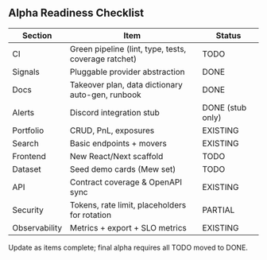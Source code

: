 ## Alpha Readiness Checklist

Section | Item | Status
--------|------|-------
CI | Green pipeline (lint, type, tests, coverage ratchet) | TODO
Signals | Pluggable provider abstraction | DONE
Docs | Takeover plan, data dictionary auto-gen, runbook | DONE
Alerts | Discord integration stub | DONE (stub only)
Portfolio | CRUD, PnL, exposures | EXISTING
Search | Basic endpoints + movers | EXISTING
Frontend | New React/Next scaffold | TODO
Dataset | Seed demo cards (Mew set) | TODO
API | Contract coverage & OpenAPI sync | EXISTING
Security | Tokens, rate limit, placeholders for rotation | PARTIAL
Observability | Metrics + export + SLO metrics | EXISTING

Update as items complete; final alpha requires all TODO moved to DONE.

